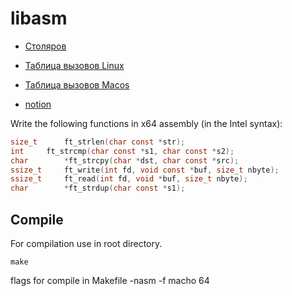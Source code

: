 # libasm

* [Столяров](http://www.stolyarov.info/books/asm_unix)

* [Таблица вызовов Linux](https://chromium.googlesource.com/chromiumos/docs/+/master/constants/syscalls.md#x86_64-64_bit)
* [Таблица вызовов Macos](https://opensource.apple.com/source/xnu/xnu-1504.3.12/bsd/kern/syscalls.master)
* [notion](https://www.notion.so/LibASM-eaf6e4370032461398127c5f41d12279)

Write the following functions in x64 assembly (in the Intel syntax):
```C
size_t		ft_strlen(char const *str);
int		ft_strcmp(char const *s1, char const *s2);
char		*ft_strcpy(char *dst, char const *src);
ssize_t		ft_write(int fd, void const *buf, size_t nbyte);
ssize_t		ft_read(int fd, void *buf, size_t nbyte);
char		*ft_strdup(char const *s1);
```
## Compile
For compilation use in root directory.
```shell 
make
```
flags for compile in Makefile -nasm -f macho 64
